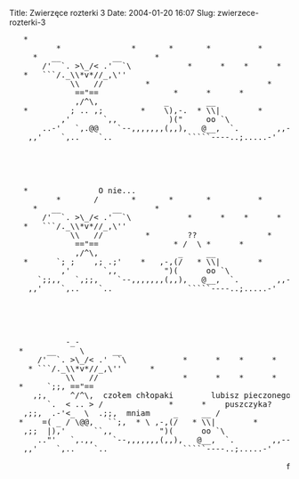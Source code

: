 Title: Zwierzęce rozterki 3
Date: 2004-01-20 16:07
Slug: zwierzece-rozterki-3

<pre>
   *
          *               *       *       *          *
     *   __           __       *
       /'  `. >\_/< .'  `\            *      *    *      *
   *   ```/._\\*v*//_,\''
             \\   //         *                         *
              =="==                *      *      *
              ,/^\,              _        __
   *         ; .. ,;        *    \),-.  * \\|        *        *
           ,'       `,,           )("     oo `\
       ..-'   `,.@@    `--,,,,,,,(,,),   @__,  `.        ,,--''
    ,,'    `,..    `..                `````----..;.....-'

                                                            fsc



   *               O nie...
          *       /       *       *       *          *
     *   __           __       *
       /'  `. >\_/< .'  `\            *      *    *      *
   *   ```/._\\*v*//_,\''
             \\   //         *        ??               *
              =="==                * /  \ *      *
              ,/^\,                 _     __
   *      `; ;    ,; .;'    *   ,-,(/   * \\|        *        *
           ,'       `,,          ")(      oo `\
      `;;,,   `,;;,    `--,,,,,,,(,,),   @__,  `.        ,,--''
    ,,'    `,..    `..                `````----..;.....-'

                                                            fsc



            -_-
  *     __     \      __
      /'  `. >\_/< .'  `\            *      *    *      *
    * ```/._\\*v*//_,\''      *
            \\   //                  *      *    *      *
  *     `;;, =="==
     ,;,     ^/^\,  czołem chłopaki        lubisz pieczonego
        `.  < .. > /              *      *    puszczyka?
   ,;;,  .-'<_  \  .;;,  mniam     _     __ /
  *    =( _ / \@@,   ``;,  * \ ,-,(/   * \\|        *        *
   ,;;  |),'      ``,,          ")(      oo `\
      .."'   `,.,,    `--,,,,,,,(,,),   @__,  `.        ,,--''
   ,,'    `,..    `..                `````----..;.....-'

                                                           fsc
</pre>


